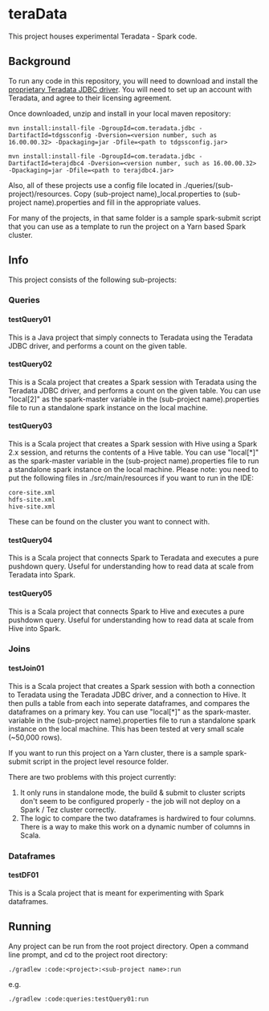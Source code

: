 # teraData
This project houses experimental Teradata - Spark code.

## Background
To run any code in this repository, you will need to download and install the [proprietary Teradata JDBC driver](https://downloads.teradata.com/download/connectivity/jdbc-driver).
You will need to set up an account with Teradata, and agree to their licensing agreement.

Once downloaded, unzip and install in your local maven repository:

```
mvn install:install-file -DgroupId=com.teradata.jdbc -DartifactId=tdgssconfig -Dversion=<version number, such as 16.00.00.32> -Dpackaging=jar -Dfile=<path to tdgssconfig.jar>

mvn install:install-file -DgroupId=com.teradata.jdbc -DartifactId=terajdbc4 -Dversion=<version number, such as 16.00.00.32> -Dpackaging=jar -Dfile=<path to terajdbc4.jar>

```

Also, all of these projects use a config file located in ./queries/(sub-project)/resources. Copy (sub-project name)_local.properties to (sub-project name).properties and fill in the appropriate values.

For many of the projects, in that same folder is a sample spark-submit script that you can use as a template to run the project on a Yarn based Spark cluster.

## Info
This project consists of the following sub-projects:

### Queries

#### testQuery01
This is a Java project that simply connects to Teradata using the Teradata JDBC driver, and performs a count on the given table.

#### testQuery02
This is a Scala project that creates a Spark session with Teradata using the Teradata JDBC driver, and performs a count on the given table. You can use "local[2]" as the spark-master
variable in the (sub-project name).properties file to run a standalone spark instance on the local machine.

#### testQuery03
This is a Scala project that creates a Spark session with Hive using a Spark 2.x session, and returns the contents of a Hive table. You can use "local[*]" as the spark-master
variable in the (sub-project name).properties file to run a standalone spark instance on the local machine.
Please note: you need to put the following files in ./src/main/resources if you want to run in the IDE: 
```
core-site.xml
hdfs-site.xml
hive-site.xml
```
These can be found on the cluster you want to connect with.

#### testQuery04
This is a Scala project that connects Spark to Teradata and executes a pure pushdown query. Useful for understanding how to read data at scale from Teradata into Spark.

#### testQuery05
This is a Scala project that connects Spark to Hive and executes a pure pushdown query. Useful for understanding how to read data at scale from Hive into Spark.



### Joins

#### testJoin01
This is a Scala project that creates a Spark session with both a connection to Teradata using the Teradata JDBC driver, and a connection to Hive. It then pulls a table from each into seperate dataframes, and compares the dataframes on a primary key. You can use "local[*]" as the spark-master.
variable in the (sub-project name).properties file to run a standalone spark instance on the local machine. This has been tested at very small scale (~50,000 rows).

If you want to run this project on a Yarn cluster, there is a sample spark-submit script in the project level resource folder.

There are two problems with this project currently:
1. It only runs in standalone mode, the build & submit to cluster scripts don't seem to be configured properly - the job will not deploy on a Spark / Tez cluster correctly.
2. The logic to compare the two dataframes is hardwired to four columns. There is a way to make this work on a dynamic number of columns in Scala.

### Dataframes

#### testDF01
This is a Scala project that is meant for experimenting with Spark dataframes.


## Running
Any project can be run from the root project directory. Open a command line prompt, and cd to the project root directory:

```
./gradlew :code:<project>:<sub-project name>:run
```
e.g.

```
./gradlew :code:queries:testQuery01:run
```



